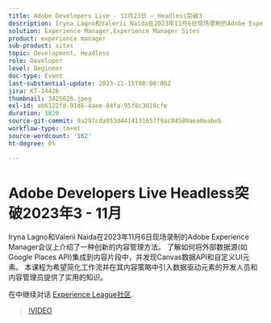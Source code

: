 ```yaml
---
title: Adobe Developers Live - 11月23日 — Headless突破3
description: Iryna Lagno和Valerii Naida在2023年11月6日现场录制的Adobe Experience Manager会议上介绍了一种创新的内容管理方法。 了解如何将外部数据源(如Google Places API)集成到内容片段中，并发现Canvas数据API和自定义UI元素。 本课程为希望简化工作流并在其内容策略中引入数据驱动元素的开发人员和内容管理员提供了实用的知识。
solution: Experience Manager,Experience Manager Sites
product: experience manager
sub-product: sites
topic: Development, Headless
role: Developer
level: Beginner
doc-type: Event
last-substantial-update: 2023-11-15T00:00:00Z
jira: KT-14426
thumbnail: 3425626.jpeg
exl-id: ab6122f0-91d6-4aee-84fa-95f8c3610cfe
duration: 1820
source-git-commit: 9a297cda953d4414131657f9ac84580aea0eabeb
workflow-type: tm+mt
source-wordcount: '162'
ht-degree: 0%

---
```


# Adobe Developers Live Headless突破2023年3 - 11月

Iryna Lagno和Valerii Naida在2023年11月6日现场录制的Adobe Experience Manager会议上介绍了一种创新的内容管理方法。 了解如何将外部数据源(如Google Places API)集成到内容片段中，并发现Canvas数据API和自定义UI元素。 本课程为希望简化工作流并在其内容策略中引入数据驱动元素的开发人员和内容管理员提供了实用的知识。

在中继续对话 [Experience League社区](https://adobe.ly/48Rl57B).

>[!VIDEO](https://video.tv.adobe.com/v/3425626/?learn=on)
